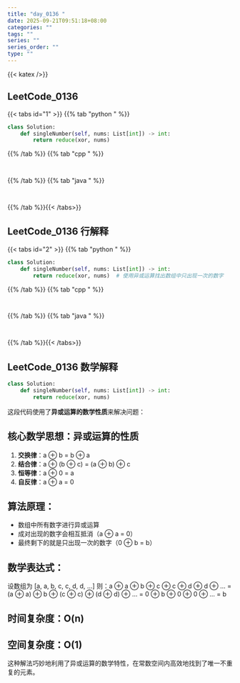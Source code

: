 ```yaml
---
title: "day_0136 "
date: 2025-09-21T09:51:18+08:00
categories: ""
tags: ""
series: ""
series_order: ""
type: ""
---
```


{{< katex />}}


## LeetCode_0136 

{{< tabs id="1" >}}
{{% tab "python " %}}

```python 
class Solution:
    def singleNumber(self, nums: List[int]) -> int:
        return reduce(xor, nums) 
```

{{% /tab %}}
{{% tab "cpp " %}}

```cpp 
 
```

{{% /tab %}}
{{% tab "java " %}}

```java 
 
```

{{% /tab %}}{{< /tabs>}}

## LeetCode_0136  行解释

{{< tabs id="2" >}}
{{% tab "python " %}}

```python
class Solution:
    def singleNumber(self, nums: List[int]) -> int:
        return reduce(xor, nums)  # 使用异或运算找出数组中只出现一次的数字
```

{{% /tab %}}
{{% tab "cpp " %}}

```cpp 
 
```

{{% /tab %}}
{{% tab "java " %}}

```java 
 
```

{{% /tab %}}{{< /tabs>}}

## LeetCode_0136  数学解释

```python 
class Solution:
    def singleNumber(self, nums: List[int]) -> int:
        return reduce(xor, nums) 
```


这段代码使用了**异或运算的数学性质**来解决问题：

## 核心数学思想：异或运算的性质

1. **交换律**：a ⊕ b = b ⊕ a
2. **结合律**：a ⊕ (b ⊕ c) = (a ⊕ b) ⊕ c
3. **恒等律**：a ⊕ 0 = a
4. **自反律**：a ⊕ a = 0

## 算法原理：

- 数组中所有数字进行异或运算
- 成对出现的数字会相互抵消（a ⊕ a = 0）
- 最终剩下的就是只出现一次的数字（0 ⊕ b = b）

## 数学表达式：

设数组为 [a, a, b, c, c, d, d, ...]
则：a ⊕ a ⊕ b ⊕ c ⊕ c ⊕ d ⊕ d ⊕ ... = (a ⊕ a) ⊕ b ⊕ (c ⊕ c) ⊕ (d ⊕ d) ⊕ ... = 0 ⊕ b ⊕ 0 ⊕ 0 ⊕ ... = b

## 时间复杂度：O(n)
## 空间复杂度：O(1)

这种解法巧妙地利用了异或运算的数学特性，在常数空间内高效地找到了唯一不重复的元素。
